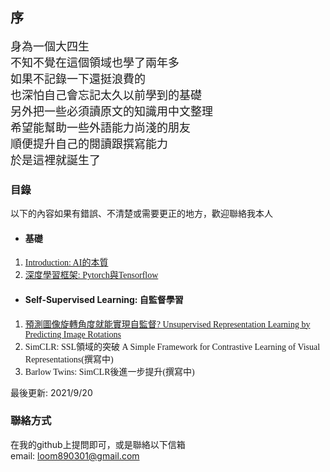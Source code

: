 ## 序
<font face="微軟雅黑" size=4>身為一個大四生<br></font>
<font face="微軟雅黑" size=4>不知不覺在這個領域也學了兩年多<br></font>
<font face="微軟雅黑" size=4>如果不記錄一下還挺浪費的<br></font>
<font face="微軟雅黑" size=4>也深怕自己會忘記太久以前學到的基礎<br></font>
<font face="微軟雅黑" size=4>另外把一些必須讀原文的知識用中文整理<br></font>
<font face="微軟雅黑" size=4>希望能幫助一些外語能力尚淺的朋友<br></font>
<font face="微軟雅黑" size=4>順便提升自己的閱讀跟撰寫能力<br></font>
<font face="微軟雅黑" size=4>於是這裡就誕生了<br></font>

### 目錄 
以下的內容如果有錯誤、不清楚或需要更正的地方，歡迎聯絡我本人
+ #### 基礎
1. [<font face="微軟雅黑">Introduction: AI的本質</font>](https://jacksonchen890301.github.io/Jackson-Domain/Introduction/introduction.html)
2. [<font face="微軟雅黑">深度學習框架: Pytorch與Tensorflow</font>](https://jacksonchen890301.github.io/Jackson-Domain/Introduction/Pytorch與Tensorflow.html)
+ #### Self-Supervised Learning: 自監督學習
1. [<font face="微軟雅黑">預測圖像旋轉角度就能實現自監督? Unsupervised Representation Learning by Predicting Image Rotations</font>](https://jacksonchen890301.github.io/Jackson-Domain/self_supervision/Unsupervised_Representation_Learning_by_Predicting_Image_Rotations.html)
2. <font face="微軟雅黑">SimCLR: SSL領域的突破 A Simple Framework for Contrastive Learning of Visual Representations(撰寫中)</font>
3. <font face="微軟雅黑">Barlow Twins: SimCLR後進一步提升(撰寫中)</font>

最後更新: 2021/9/20 
### 聯絡方式
在我的github上提問即可，或是聯絡以下信箱  
email: loom890301@gmail.com
